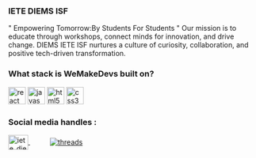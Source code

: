 ### IETE DIEMS ISF

" Empowering Tomorrow:By Students For Students  "
Our mission is to educate through workshops, connect minds for innovation, and drive change. DIEMS IETE ISF nurtures a culture of curiosity, collaboration, and positive tech-driven transformation.
<h3>What stack is WeMakeDevs built on?</h3>
<div align="left">
    <img src="https://img.shields.io/static/v1?message=React&logo=react&label=&color=61DAFB&logoColor=white&labelColor=&style=for-the-badge" height="35" alt="react logo"  />
  <img src="https://img.shields.io/static/v1?message=JavaScript&logo=javascript&label=&color=F7DF1E&logoColor=white&labelColor=&style=for-the-badge" height="35" alt="javascript logo"  />
  <img src="https://img.shields.io/static/v1?message=HTML5&logo=html5&label=&color=E34F26&logoColor=white&labelColor=&style=for-the-badge" height="35" alt="html5 logo"  />
 <img src="https://img.shields.io/static/v1?message=CSS3&logo=css3&label=&color=1572B6&logoColor=white&labelColor=&style=for-the-badge" height="35" alt="css3 logo"  />
 
</div>
<h3>Social media handles : </h3>
<p align="left">
    <a href="https://instagram.com/iete_diems?utm_source=qr&igshid=MzNlNGNkZWQ4Mg%3D%3D" target="blank">
        <img align="center" src="https://raw.githubusercontent.com/rahuldkjain/github-profile-readme-generator/master/src/images/icons/Social/instagram.svg" alt="iete_diems" height="30" width="40" />
    </a>
    <a href="https://www.threads.net/@iete_diems" target="blank" style="margin-left: 40px;">
        <img align="center" src="https://img.shields.io/badge/Threads-%40iete__diems-red" alt="threads"  />
    </a>
</p>






